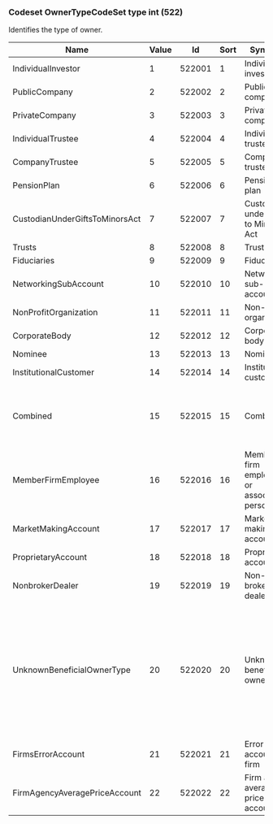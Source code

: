 ### Codeset OwnerTypeCodeSet type int (522)

Identifies the type of owner.

| Name                           | Value | Id     | Sort | Synopsis                                  | Elaboration                                                                                                    |
|--------------------------------|-------|--------|------|-------------------------------------------|----------------------------------------------------------------------------------------------------------------|
| IndividualInvestor             | 1     | 522001 | 1    | Individual investor                       |                                                                                                                |
| PublicCompany                  | 2     | 522002 | 2    | Public company                            |                                                                                                                |
| PrivateCompany                 | 3     | 522003 | 3    | Private company                           |                                                                                                                |
| IndividualTrustee              | 4     | 522004 | 4    | Individual trustee                        |                                                                                                                |
| CompanyTrustee                 | 5     | 522005 | 5    | Company trustee                           |                                                                                                                |
| PensionPlan                    | 6     | 522006 | 6    | Pension plan                              |                                                                                                                |
| CustodianUnderGiftsToMinorsAct | 7     | 522007 | 7    | Custodian under Gifts to Minors Act       |                                                                                                                |
| Trusts                         | 8     | 522008 | 8    | Trusts                                    |                                                                                                                |
| Fiduciaries                    | 9     | 522009 | 9    | Fiduciaries                               |                                                                                                                |
| NetworkingSubAccount           | 10    | 522010 | 10   | Networking sub-account                    |                                                                                                                |
| NonProfitOrganization          | 11    | 522011 | 11   | Non-profit organization                   |                                                                                                                |
| CorporateBody                  | 12    | 522012 | 12   | Corporate body                            |                                                                                                                |
| Nominee                        | 13    | 522013 | 13   | Nominee                                   |                                                                                                                |
| InstitutionalCustomer          | 14    | 522014 | 14   | Institutional customer                    |                                                                                                                |
| Combined                       | 15    | 522015 | 15   | Combined                                  | Representing more than one type of beneficial owner account.                                                   |
| MemberFirmEmployee             | 16    | 522016 | 16   | Member firm employee or associated person |                                                                                                                |
| MarketMakingAccount            | 17    | 522017 | 17   | Market making account                     |                                                                                                                |
| ProprietaryAccount             | 18    | 522018 | 18   | Proprietary account                       |                                                                                                                |
| NonbrokerDealer                | 19    | 522019 | 19   | Non-broker-dealer                         |                                                                                                                |
| UnknownBeneficialOwnerType     | 20    | 522020 | 20   | Unknown beneficial owner type             | In the context of US CAT this is a non-broker-dealer foreign affiliate or non-reporting foreign broker-dealer. |
| FirmsErrorAccount              | 21    | 522021 | 21   | Error account of firm                     |                                                                                                                |
| FirmAgencyAveragePriceAccount  | 22    | 522022 | 22   | Firm agency average price account         |                                                                                                                |

